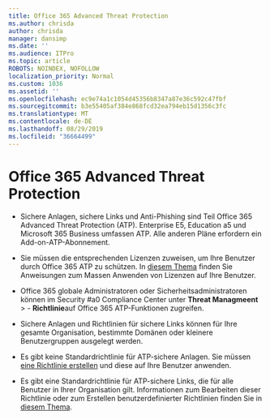 ```yaml
---
title: Office 365 Advanced Threat Protection
ms.author: chrisda
author: chrisda
manager: dansimp
ms.date: ''
ms.audience: ITPro
ms.topic: article
ROBOTS: NOINDEX, NOFOLLOW
localization_priority: Normal
ms.custom: 1036
ms.assetid: ''
ms.openlocfilehash: ec9e74a1c1054d45356b8347a87e36c592c47fbf
ms.sourcegitcommit: b3e55405af384e868fcd32ea794eb15d1356c3fc
ms.translationtype: MT
ms.contentlocale: de-DE
ms.lasthandoff: 08/29/2019
ms.locfileid: "36664499"
---
```

# <a name="office-365-advanced-threat-protection"></a>Office 365 Advanced Threat Protection

- Sichere Anlagen, sichere Links und Anti-Phishing sind Teil Office 365 Advanced Threat Protection (ATP). Enterprise E5, Education a5 und Microsoft 365 Business umfassen ATP. Alle anderen Pläne erfordern ein Add-on-ATP-Abonnement.

- Sie müssen die entsprechenden Lizenzen zuweisen, um Ihre Benutzer durch Office 365 ATP zu schützen. In [diesem Thema](https://docs.microsoft.com/office365/admin/subscriptions-and-billing/assign-licenses-to-users) finden Sie Anweisungen zum Massen Anwenden von Lizenzen auf Ihre Benutzer.

- Office 365 globale Administratoren oder Sicherheitsadministratoren können im Security #a0 Compliance Center unter **Threat Managmeent** \> - **Richtlinie**auf Office 365 ATP-Funktionen zugreifen.

- Sichere Anlagen und Richtlinien für sichere Links können für Ihre gesamte Organisation, bestimmte Domänen oder kleinere Benutzergruppen ausgelegt werden.

- Es gibt keine Standardrichtlinie für ATP-sichere Anlagen. Sie müssen [eine Richtlinie erstellen](https://docs.microsoft.com/office365/securitycompliance/set-up-atp-safe-attachments-policies) und diese auf Ihre Benutzer anwenden.

- Es gibt eine Standardrichtlinie für ATP-sichere Links, die für alle Benutzer in Ihrer Organisation gilt. Informationen zum Bearbeiten dieser Richtlinie oder zum Erstellen benutzerdefinierter Richtlinien finden Sie in [diesem Thema](https://docs.microsoft.com/office365/securitycompliance/set-up-atp-safe-links-policies).
